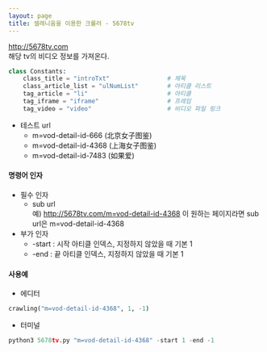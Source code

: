 ```yaml
---
layout: page
title: 셀레니움을 이용한 크롤러 - 5678tv
---
```


<http://5678tv.com>  
해당 tv의 비디오 정보를 가져온다. 
```python
class Constants:
    class_title = "introTxt"                # 제목
    class_article_list = "ulNumList"        # 아티클 리스트
    tag_article = "li"                      # 아티클
    tag_iframe = "iframe"                   # 프레임
    tag_video = "video"                     # 비디오 파일 링크
```
* 테스트 url
    * m=vod-detail-id-666 (北京女子图鉴)
    * m=vod-detail-id-4368 (上海女子图鉴)
    * m=vod-detail-id-7483 (如果爱)

#### 명령어 인자
* 필수 인자
    * sub url  
        예) <http://5678tv.com/m=vod-detail-id-4368> 이 원하는 페이지라면 sub url은 m=vod-detail-id-4368
* 부가 인자
    * -start : 시작 아티클 인덱스, 지정하지 않았을 때 기본 1
    * -end : 끝 아티클 인덱스, 지정하지 않았을 때 기본 1

#### 사용예
* 에디터
```python
crawling("m=vod-detail-id-4368", 1, -1)
```
* 터미널
```python
python3 5678tv.py "m=vod-detail-id-4368" -start 1 -end -1
```